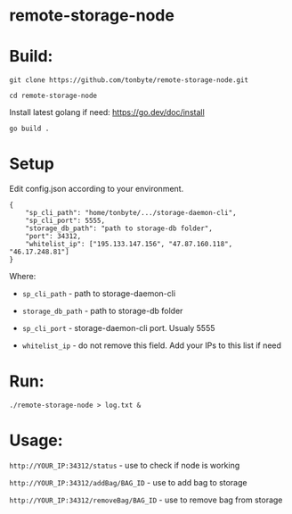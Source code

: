 # remote-storage-node

# Build:

`git clone https://github.com/tonbyte/remote-storage-node.git`

`cd remote-storage-node`

Install latest golang if need: https://go.dev/doc/install

`go build .`

# Setup

Edit config.json according to your environment. 

```
{
	"sp_cli_path": "home/tonbyte/.../storage-daemon-cli",
	"sp_cli_port": 5555,
	"storage_db_path": "path to storage-db folder",
	"port": 34312,
	"whitelist_ip": ["195.133.147.156", "47.87.160.118", "46.17.248.81"]
}
```

Where:

 * `sp_cli_path` - path to storage-daemon-cli

 * `storage_db_path` - path to storage-db folder

 * `sp_cli_port` - storage-daemon-cli port. Usualy 5555

 * `whitelist_ip` - do not remove this field. Add your IPs to this list if need

# Run:

`./remote-storage-node > log.txt &`

# Usage: 

`http://YOUR_IP:34312/status` - use to check if node is working

`http://YOUR_IP:34312/addBag/BAG_ID` - use to add bag to storage

`http://YOUR_IP:34312/removeBag/BAG_ID` - use to remove bag from storage
